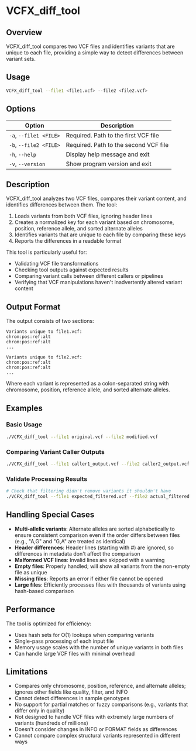 # VCFX_diff_tool

## Overview

VCFX_diff_tool compares two VCF files and identifies variants that are unique to each file, providing a simple way to detect differences between variant sets.

## Usage

```bash
VCFX_diff_tool --file1 <file1.vcf> --file2 <file2.vcf>
```

## Options

| Option | Description |
|--------|-------------|
| `-a`, `--file1 <FILE>` | Required. Path to the first VCF file |
| `-b`, `--file2 <FILE>` | Required. Path to the second VCF file |
| `-h`, `--help` | Display help message and exit |
| `-v`, `--version` | Show program version and exit |

## Description

VCFX_diff_tool analyzes two VCF files, compares their variant content, and identifies differences between them. The tool:

1. Loads variants from both VCF files, ignoring header lines
2. Creates a normalized key for each variant based on chromosome, position, reference allele, and sorted alternate alleles
3. Identifies variants that are unique to each file by comparing these keys
4. Reports the differences in a readable format

This tool is particularly useful for:
- Validating VCF file transformations
- Checking tool outputs against expected results
- Comparing variant calls between different callers or pipelines
- Verifying that VCF manipulations haven't inadvertently altered variant content

## Output Format

The output consists of two sections:

```
Variants unique to file1.vcf:
chrom:pos:ref:alt
chrom:pos:ref:alt
...

Variants unique to file2.vcf:
chrom:pos:ref:alt
chrom:pos:ref:alt
...
```

Where each variant is represented as a colon-separated string with chromosome, position, reference allele, and sorted alternate alleles.

## Examples

### Basic Usage

```bash
./VCFX_diff_tool --file1 original.vcf --file2 modified.vcf
```

### Comparing Variant Caller Outputs

```bash
./VCFX_diff_tool --file1 caller1_output.vcf --file2 caller2_output.vcf > caller_differences.txt
```

### Validate Processing Results

```bash
# Check that filtering didn't remove variants it shouldn't have
./VCFX_diff_tool --file1 expected_filtered.vcf --file2 actual_filtered.vcf
```

## Handling Special Cases

- **Multi-allelic variants**: Alternate alleles are sorted alphabetically to ensure consistent comparison even if the order differs between files (e.g., "A,G" and "G,A" are treated as identical)
- **Header differences**: Header lines (starting with #) are ignored, so differences in metadata don't affect the comparison
- **Malformed VCF lines**: Invalid lines are skipped with a warning
- **Empty files**: Properly handled; will show all variants from the non-empty file as unique
- **Missing files**: Reports an error if either file cannot be opened
- **Large files**: Efficiently processes files with thousands of variants using hash-based comparison

## Performance

The tool is optimized for efficiency:
- Uses hash sets for O(1) lookups when comparing variants
- Single-pass processing of each input file
- Memory usage scales with the number of unique variants in both files
- Can handle large VCF files with minimal overhead

## Limitations

- Compares only chromosome, position, reference, and alternate alleles; ignores other fields like quality, filter, and INFO
- Cannot detect differences in sample genotypes
- No support for partial matches or fuzzy comparisons (e.g., variants that differ only in quality)
- Not designed to handle VCF files with extremely large numbers of variants (hundreds of millions)
- Doesn't consider changes in INFO or FORMAT fields as differences
- Cannot compare complex structural variants represented in different ways 
